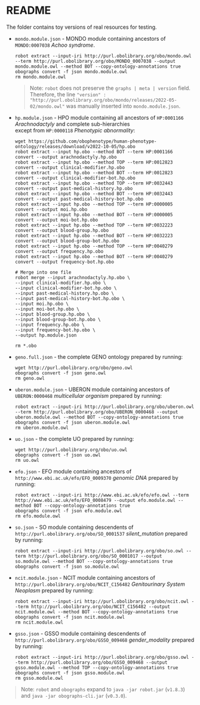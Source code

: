 # README

The folder contains toy versions of real resources for testing.

- `mondo.module.json` - MONDO module containing ancestors of `MONDO:0007038` *Achoo syndrome*.
  ```shell
  robot extract --input-iri http://purl.obolibrary.org/obo/mondo.owl --term http://purl.obolibrary.org/obo/MONDO_0007038 --output mondo.module.owl --method BOT --copy-ontology-annotations true 
  obographs convert -f json mondo.module.owl
  rm mondo.module.owl
  ```
  > Note: `robot` does not preserve the `graphs | meta | version` field. Therefore, the line `"version" : "http://purl.obolibrary.org/obo/mondo/releases/2022-05-02/mondo.owl"` was manually inserted into `mondo.module.json`.

- `hp.module.json` - HPO module containing all ancestors of `HP:0001166` *Arachnodactyly* and complete sub-hierarchies  
  except from `HP:0000118` *Phenotypic abnormality*:
  ```shell
  wget https://github.com/obophenotype/human-phenotype-ontology/releases/download/v2022-10-05/hp.obo
  robot extract --input hp.obo --method BOT --term HP:0001166  convert --output arachnodactyly.hp.obo
  robot extract --input hp.obo --method TOP --term HP:0012823  convert --output clinical-modifier.hp.obo
  robot extract --input hp.obo --method BOT --term HP:0012823  convert --output clinical-modifier-bot.hp.obo
  robot extract --input hp.obo --method TOP --term HP:0032443  convert --output past-medical-history.hp.obo
  robot extract --input hp.obo --method BOT --term HP:0032443  convert --output past-medical-history-bot.hp.obo
  robot extract --input hp.obo --method TOP --term HP:0000005  convert --output moi.hp.obo
  robot extract --input hp.obo --method BOT --term HP:0000005  convert --output moi-bot.hp.obo
  robot extract --input hp.obo --method TOP --term HP:0032223  convert --output blood-group.hp.obo
  robot extract --input hp.obo --method BOT --term HP:0032223  convert --output blood-group-bot.hp.obo
  robot extract --input hp.obo --method TOP --term HP:0040279  convert --output frequency.hp.obo
  robot extract --input hp.obo --method BOT --term HP:0040279  convert --output frequency-bot.hp.obo
  
  # Merge into one file
  robot merge --input arachnodactyly.hp.obo \
  --input clinical-modifier.hp.obo \
  --input clinical-modifier-bot.hp.obo \
  --input past-medical-history.hp.obo \
  --input past-medical-history-bot.hp.obo \
  --input moi.hp.obo \
  --input moi-bot.hp.obo \
  --input blood-group.hp.obo \
  --input blood-group-bot.hp.obo \
  --input frequency.hp.obo \
  --input frequency-bot.hp.obo \
  --output hp.module.json
  
  rm *.obo
  ```

- `geno.full.json` - the complete GENO ontology prepared by running:
  ```shell
  wget http://purl.obolibrary.org/obo/geno.owl
  obographs convert -f json geno.owl
  rm geno.owl
  ```

- `uberon.module.json` - UBERON module containing ancestors of `UBERON:0000468` *multicellular organism* prepared by running:
  ```shell
  robot extract --input-iri http://purl.obolibrary.org/obo/uberon.owl --term http://purl.obolibrary.org/obo/UBERON_0000468 --output uberon.module.owl --method BOT --copy-ontology-annotations true 
  obographs convert -f json uberon.module.owl
  rm uberon.module.owl
  ```

- `uo.json` - the complete UO prepared by running:
  ```shell
  wget http://purl.obolibrary.org/obo/uo.owl
  obographs convert -f json uo.owl
  rm uo.owl 
  ```

- `efo.json` - EFO module containing ancestors of `http://www.ebi.ac.uk/efo/EFO_0009370` *genomic DNA* prepared by running:
  ```shell
  robot extract --input-iri http://www.ebi.ac.uk/efo/efo.owl --term http://www.ebi.ac.uk/efo/EFO_0008479 --output efo.module.owl --method BOT --copy-ontology-annotations true 
  obographs convert -f json efo.module.owl
  rm efo.module.owl
  ```
  
- `so.json` - SO module containing descendents of `http://purl.obolibrary.org/obo/SO_0001537` *silent_mutation* prepared by running:
  ```shell
  robot extract --input-iri http://purl.obolibrary.org/obo/so.owl --term http://purl.obolibrary.org/obo/SO_0001017 --output so.module.owl --method BOT --copy-ontology-annotations true
  obographs convert -f json so.module.owl
  ```

- `ncit.module.json` - NCIT module containing ancestors of `http://purl.obolibrary.org/obo/NCIT_C156482` *Genitourinary System Neoplasm* prepared by running:
  ```shell
  robot extract --input-iri http://purl.obolibrary.org/obo/ncit.owl --term http://purl.obolibrary.org/obo/NCIT_C156482 --output ncit.module.owl --method BOT --copy-ontology-annotations true 
  obographs convert -f json ncit.module.owl
  rm ncit.module.owl
  ```

- `gsso.json` - GSSO module containing descendents of `http://purl.obolibrary.org/obo/GSSO_009468` *gender_modality* prepared by running:
  ```shell
  robot extract --input-iri http://purl.obolibrary.org/obo/gsso.owl --term http://purl.obolibrary.org/obo/GSSO_009468 --output gsso.module.owl --method TOP --copy-ontology-annotations true
  obographs convert -f json gsso.module.owl
  rm gsso.module.owl
  ```

> Note: `robot` and `obographs` expand to `java -jar robot.jar` (`v1.8.3`) and `java -jar obographs-cli.jar` (`v0.3.0`).
 